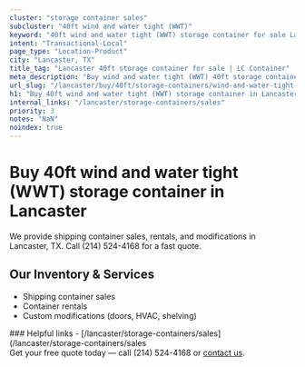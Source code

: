 ```yaml
---
cluster: "storage container sales"
subcluster: "40ft wind and water tight (WWT)"
keyword: "40ft wind and water tight (WWT) storage container for sale Lancaster, TX"
intent: "Transactional-Local"
page_type: "Location-Product"
city: "Lancaster, TX"
title_tag: "Lancaster 40ft storage container for sale | LC Container"
meta_description: "Buy wind and water tight (WWT) 40ft storage container sale with local delivery in Lancaster, TX. LC Container — local Since 2003. Request a fast quote today."
url_slug: "/lancaster/buy/40ft/storage-containers/wind-and-water-tight-wwt"
h1: "Buy 40ft wind and water tight (WWT) storage container in Lancaster"
internal_links: "/lancaster/storage-containers/sales"
priority: 3
notes: "NaN"
noindex: true
---
```


# Buy 40ft wind and water tight (WWT) storage container in Lancaster

We provide shipping container sales, rentals, and modifications in Lancaster, TX. Call (214) 524-4168 for a fast quote.

## Our Inventory & Services
- Shipping container sales
- Container rentals
- Custom modifications (doors, HVAC, shelving)

<div data-section="internal-links">
### Helpful links
- [/lancaster/storage-containers/sales](/lancaster/storage-containers/sales
</div>

<div data-section="cta">
Get your free quote today — call (214) 524-4168 or <a href="/contact">contact us</a>.
</div>

<script type="application/ld+json">{"@context":"https://schema.org","@type":"FAQPage","mainEntity":[{"@type":"Question","name":"How much does delivery cost in Lancaster, TX?","acceptedAnswer":{"@type":"Answer","text":"Delivery costs vary by distance and container size. Most deliveries in Lancaster, TX range from $150-$300. Call (214) 524-4168 for an exact quote based on your specific location."}},{"@type":"Question","name":"Do you offer financing or payment plans?","acceptedAnswer":{"@type":"Answer","text":"We accept major credit cards, checks, and can discuss commercial terms for bulk purchases. Call (214) 524-4168 to discuss options."}},{"@type":"Question","name":"Can you customize containers in Lancaster, TX?","acceptedAnswer":{"@type":"Answer","text":"Yes — we perform modifications like doors, HVAC, insulation, and shelving. Request a custom quote at (214) 524-4168 or via our contact form."}}]}</script>

